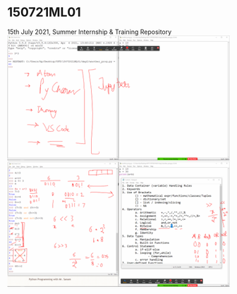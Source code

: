 # 150721ML01
15th July 2021, Summer Internship &amp; Training Repository
<br>
<img src="ss01.png">
<br>
<img src="ss02.png">
